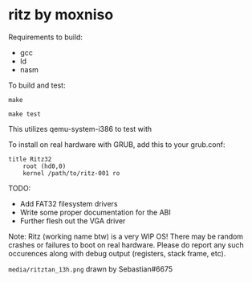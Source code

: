# ritz by moxniso

Requirements to build:
* gcc
* ld
* nasm

To build and test:

``make``

``make test``

This utilizes qemu-system-i386 to test with 

To install on real hardware with GRUB, add this to your grub.conf:
```
title Ritz32
	root (hd0,0)
	kernel /path/to/ritz-001 ro
``` 

TODO:
* Add FAT32 filesystem drivers
* Write some proper documentation for the ABI
* Further flesh out the VGA driver 

Note: Ritz (working name btw) is a very WIP OS! 
There may be random crashes or failures to boot on real hardware. 
Please do report any such occurences along with debug output (registers, stack frame,
etc).

``media/ritztan_13h.png`` drawn by Sebastian#6675